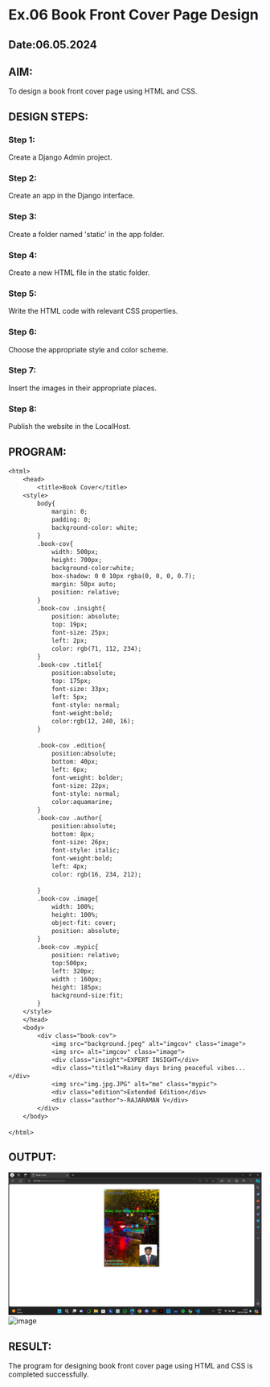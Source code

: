 # Ex.06 Book Front Cover Page Design
## Date:06.05.2024

## AIM:
To design a book front cover page using HTML and CSS.

## DESIGN STEPS:

### Step 1:
Create a Django Admin project.

### Step 2:
Create an app in the Django interface.

### Step 3:
Create a folder named 'static' in the app folder.

### Step 4:
Create a new HTML file in the static folder.

### Step 5:
Write the HTML code with relevant CSS properties.

### Step 6:
Choose the appropriate style and color scheme.

### Step 7:
Insert the images in their appropriate places.

### Step 8:
Publish the website in the LocalHost.

## PROGRAM:
```
<html>
    <head>
        <title>Book Cover</title>
    <style>
        body{
            margin: 0;
            padding: 0;
            background-color: white;
        }
        .book-cov{
            width: 500px;
            height: 700px;
            background-color:white;
            box-shadow: 0 0 10px rgba(0, 0, 0, 0.7);
            margin: 50px auto;
            position: relative;
        }
        .book-cov .insight{
            position: absolute;
            top: 19px;
            font-size: 25px;
            left: 2px;
            color: rgb(71, 112, 234);
        }
        .book-cov .title1{
            position:absolute;
            top: 175px;
            font-size: 33px;
            left: 5px;
            font-style: normal;
            font-weight:bold;
            color:rgb(12, 240, 16);
        }

        .book-cov .edition{
            position:absolute;
            bottom: 40px;
            left: 6px;
            font-weight: bolder;
            font-size: 22px;
            font-style: normal;
            color:aquamarine;
        }
        .book-cov .author{
            position:absolute;
            bottom: 8px;
            font-size: 26px;
            font-style: italic;
            font-weight:bold;
            left: 4px;
            color: rgb(16, 234, 212);

        }
        .book-cov .image{
            width: 100%;
            height: 100%;
            object-fit: cover;
            position: absolute;
        }
        .book-cov .mypic{
            position: relative;
            top:500px;
            left: 320px;
            width : 160px;
            height: 185px;
            background-size:fit;
        }
    </style>
    </head>
    <body>
        <div class="book-cov">
            <img src="background.jpeg" alt="imgcov" class="image">
            <img src= alt="imgcov" class="image">
            <div class="insight">EXPERT INSIGHT</div>
            <div class="title1">Rainy days bring peaceful vibes...</div>
            <img src="img.jpg.JPG" alt="me" class="mypic">
            <div class="edition">Extended Edition</div>
            <div class="author">-RAJARAMAN V</div>
        </div>
    </body>
    
</html>
```
## OUTPUT:
![alt text](<Screenshot 2024-05-06 205522.png>)
![image](https://github.com/Rajaraman77/cover/assets/150319383/b16e4327-de1c-415c-9178-2f91ecf9e6a4)


## RESULT:
The program for designing book front cover page using HTML and CSS is completed successfully.

